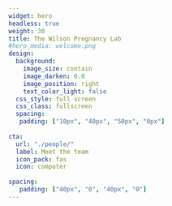 ```yaml
---
widget: hero
headless: true
weight: 30
title: The Wilson Pregnancy Lab
#hero_media: welcome.png
design:
  background:
    image_size: contain
    image_darken: 0.0
    image_position: right
    text_color_light: false
  css_style: full screen
  css_class: fullscreen
  spacing:
   padding: ["10px", "40px", "50px", "0px"]
   
cta:
  url: "./people/"
  label: Meet the team
  icon_pack: fas
  icon: computer
  
spacing:
   padding: ["40px", "0", "40px", "0"]
---
```


